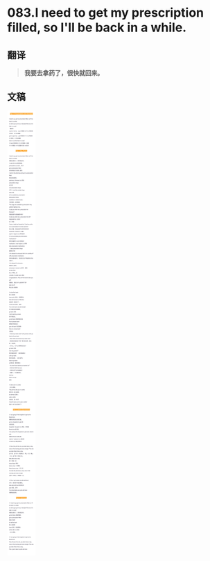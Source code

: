 # 083.I need to get my prescription filled, so I'll be back in a while.

## 翻译

> **我要去拿药了，很快就回来。**

## 文稿

![](img/083.jpg)

